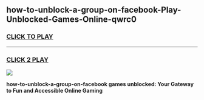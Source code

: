 
## how-to-unblock-a-group-on-facebook-Play-Unblocked-Games-Online-qwrc0
<h3>
<a href="https://premium76.site?title=how-to-unblock-a-group-on-facebook&ref=25A">CLICK TO PLAY</a></h3>
<hr>

<h3>
<a href="https://premium76.site?title=how-to-unblock-a-group-on-facebook&ref=25A">CLICK 2 PLAY</a>
  
</h3>

<a href="https://premium76.site?title=how-to-unblock-a-group-on-facebook&ref=25A"><img src="https://clearcache.store/games.png"></a>


**how-to-unblock-a-group-on-facebook games unblocked: Your Gateway to Fun and Accessible Online Gaming**

